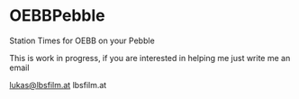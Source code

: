# OEBBPebble
Station Times for OEBB on your Pebble

This is work in progress, if you are interested in helping me just write me an email

lukas@lbsfilm.at
lbsfilm.at
